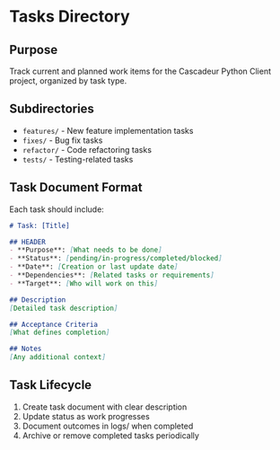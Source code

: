 # Tasks Directory

## Purpose
Track current and planned work items for the Cascadeur Python Client project, organized by task type.

## Subdirectories
- `features/` - New feature implementation tasks
- `fixes/` - Bug fix tasks
- `refactor/` - Code refactoring tasks
- `tests/` - Testing-related tasks

## Task Document Format
Each task should include:
```markdown
# Task: [Title]

## HEADER
- **Purpose**: [What needs to be done]
- **Status**: [pending/in-progress/completed/blocked]
- **Date**: [Creation or last update date]
- **Dependencies**: [Related tasks or requirements]
- **Target**: [Who will work on this]

## Description
[Detailed task description]

## Acceptance Criteria
[What defines completion]

## Notes
[Any additional context]
```

## Task Lifecycle
1. Create task document with clear description
2. Update status as work progresses
3. Document outcomes in logs/ when completed
4. Archive or remove completed tasks periodically